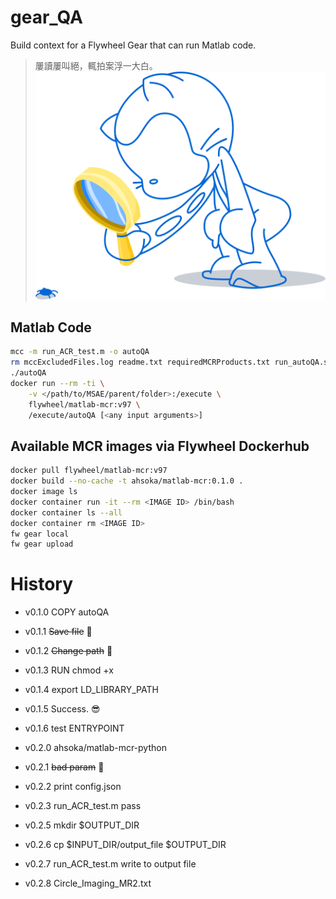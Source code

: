 # gear_QA
Build context for a Flywheel Gear that can run Matlab code.
> 屢讀屢叫絕，輒拍案浮一大白。 ![image](img/looking.svg)

## Matlab Code
```bash
mcc -m run_ACR_test.m -o autoQA
rm mccExcludedFiles.log readme.txt requiredMCRProducts.txt run_autoQA.sh 
./autoQA
docker run --rm -ti \
    -v </path/to/MSAE/parent/folder>:/execute \
    flywheel/matlab-mcr:v97 \
    /execute/autoQA [<any input arguments>]
```

## Available MCR images via Flywheel Dockerhub
```bash
docker pull flywheel/matlab-mcr:v97
docker build --no-cache -t ahsoka/matlab-mcr:0.1.0 .
docker image ls
docker container run -it --rm <IMAGE ID> /bin/bash
docker container ls --all
docker container rm <IMAGE ID>
fw gear local
fw gear upload
```

# History
  * v0.1.0 COPY autoQA
  * v0.1.1 ~~Save file~~ :shit:
  * v0.1.2 ~~Change path~~ :shit:
  * v0.1.3 RUN chmod +x
  * v0.1.4 export LD_LIBRARY_PATH
  * v0.1.5 Success. :sunglasses:
  * v0.1.6 test ENTRYPOINT

  * v0.2.0 ahsoka/matlab-mcr-python
  * v0.2.1 ~~bad param~~ :shit:
  * v0.2.2 print config.json
  * v0.2.3 run_ACR_test.m pass
  * v0.2.5 mkdir $OUTPUT_DIR
  * v0.2.6 cp $INPUT_DIR/output_file $OUTPUT_DIR
  * v0.2.7 run_ACR_test.m write to output file
  * v0.2.8 Circle_Imaging_MR2.txt
